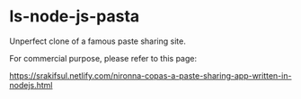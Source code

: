 # ls-node-js-pasta
Unperfect clone of a famous paste sharing site.

For commercial purpose, please refer to this page:

https://srakifsul.netlify.com/nironna-copas-a-paste-sharing-app-written-in-nodejs.html
